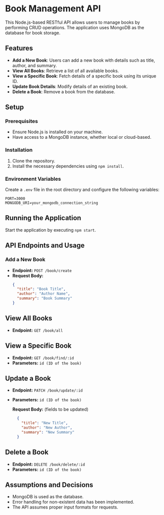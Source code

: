 # Book Management API

This Node.js-based RESTful API allows users to manage books by performing CRUD operations. The application uses MongoDB as the database for book storage.

## Features

- **Add a New Book**: Users can add a new book with details such as title, author, and summary.
- **View All Books**: Retrieve a list of all available books.
- **View a Specific Book**: Fetch details of a specific book using its unique ID.
- **Update Book Details**: Modify details of an existing book.
- **Delete a Book**: Remove a book from the database.

<!-- ## Video Demonstration

For a comprehensive demonstration of all CRUD operations, including various test cases and edge scenarios, please watch the [video demonstration](video_link). -->

## Setup

### Prerequisites

- Ensure Node.js is installed on your machine.
- Have access to a MongoDB instance, whether local or cloud-based.

### Installation

1. Clone the repository.
2. Install the necessary dependencies using `npm install`.

### Environment Variables

Create a `.env` file in the root directory and configure the following variables:

```plaintext
PORT=3000
MONGODB_URI=your_mongodb_connection_string
```
## Running the Application

Start the application by executing `npm start`.

## API Endpoints and Usage

### Add a New Book

- **Endpoint:** `POST /book/create`
- **Request Body:**
  ```json
  {
    "title": "Book Title",
    "author": "Author Name",
    "summary": "Book Summary"
  }
  ```
## View All Books

- **Endpoint:** `GET /book/all`

## View a Specific Book

- **Endpoint:** `GET /book/find/:id`
- **Parameters:** `id (ID of the book)`

## Update a Book

- **Endpoint:** `PATCH /book/update/:id`
- **Parameters:** `id (ID of the book)`

    **Request Body:** (fields to be updated)

  ```json
    {
      "title": "New Title",
      "author": "New Author",
      "summary": "New Summary"
    }
  ```
## Delete a Book

- **Endpoint:** `DELETE /book/delete/:id`
- **Parameters:** `id (ID of the book)`

## Assumptions and Decisions

- MongoDB is used as the database.
- Error handling for non-existent data has been implemented.
- The API assumes proper input formats for requests.